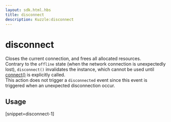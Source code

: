 ```yaml
---
layout: sdk.html.hbs
title: disconnect
description: Kuzzle:disconnect
---
```


# disconnect

Closes the current connection, and frees all allocated resources.  
Contrary to the `offline` state (when the network connection is unexpectedly lost), `disconnect()` invalidates the instance, which cannot be used until [connect()](/sdk-reference/android/3/kuzzle/connect) is explicitly called.  
This action does not trigger a `disconnected` event since this event is triggered when an unexpected disconnection occur.

## Usage

[snippet=disconnect-1]
